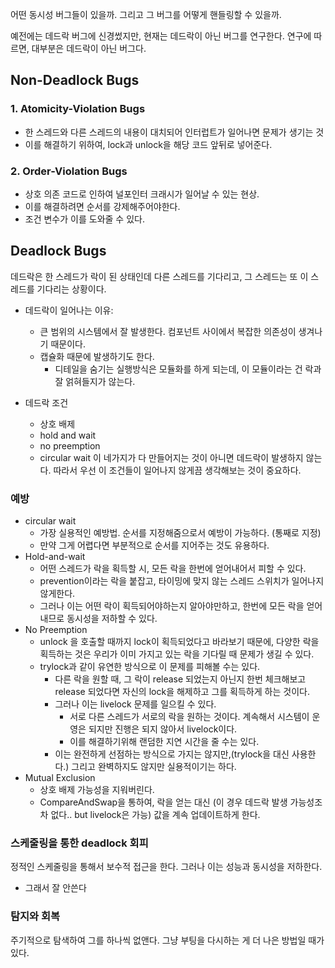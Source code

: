 어떤 동시성 버그들이 있을까. 그리고 그 버그를 어떻게 핸들링할 수 있을까.

예전에는 데드락 버그에 신경썼지만, 현재는 데드락이 아닌 버그를 연구한다. 
연구에 따르면, 대부분은 데드락이 아닌 버그다. 

## Non-Deadlock Bugs

### 1. Atomicity-Violation Bugs
- 한 스레드와 다른 스레드의 내용이 대치되어 인터럽트가 일어나면 문제가 생기는 것
- 이를 해결하기 위하여, lock과 unlock을 해당 코드 앞뒤로 넣어준다. 

### 2. Order-Violation Bugs
- 상호 의존 코드로 인하여 널포인터 크래시가 일어날 수 있는 현상. 
- 이를 해결하려면 순서를 강제해주어야한다. 
- 조건 변수가 이를 도와줄 수 있다. 

## Deadlock Bugs
데드락은 한 스레드가 락이 된 상태인데 다른 스레드를 기다리고, 그 스레드는 또 이 스레드를 기다리는 상황이다. 
- 데드락이 일어나는 이유: 
  - 큰 범위의 시스템에서 잘 발생한다. 컴포넌트 사이에서 복잡한 의존성이 생겨나기 때문이다.
  - 캡슐화 때문에 발생하기도 한다. 
    - 디테일을 숨기는 실행방식은 모듈화를 하게 되는데, 이 모듈이라는 건 락과 잘 얽혀들지가 않는다. 

- 데드락 조건
  - 상호 배제
  - hold and wait
  - no preemption
  - circular wait
이 네가지가 다 만들어지는 것이 아니면 데드락이 발생하지 않는다. 따라서 우선 이 조건들이 일어나지 않게끔 생각해보는 것이 중요하다.

### 예방
- circular wait
  - 가장 실용적인 예방법. 순서를 지정해줌으로서 예방이 가능하다. (통째로 지정)
  - 만약 그게 어렵다면 부분적으로 순서를 지어주는 것도 유용하다. 
- Hold-and-wait
  - 어떤 스레드가 락을 획득할 시, 모든 락을 한번에 얻어내어서 피할 수 있다. 
  - prevention이라는 락을 붙잡고, 타이밍에 맞지 않는 스레드 스위치가 일어나지 않게한다. 
  - 그러나 이는 어떤 락이 획득되어야하는지 알아야만하고, 한번에 모든 락을 얻어내므로 동시성을 저하할 수 있다. 
- No Preemption
  - unlock 을 호출할 때까지 lock이 획득되었다고 바라보기 때문에, 다양한 락을 획득하는 것은 우리가 이미 가지고 있는 락을 기다릴 때 문제가 생길 수 있다. 
  - trylock과 같이 유연한 방식으로 이 문제를 피해볼 수는 있다.
    - 다른 락을 원할 때, 그 락이 release 되었는지 아닌지 한번 체크해보고 release 되었다면 자신의 lock을 해제하고 그를 획득하게 하는 것이다. 
    - 그러나 이는 livelock 문제를 일으킬 수 있다. 
      - 서로 다른 스레드가 서로의 락을 원하는 것이다. 계속해서 시스템이 운영은 되지만 진행은 되지 않아서 livelock이다. 
      - 이를 해결하기위해 랜덤한 지연 시간을 줄 수는 있다. 
    - 이는 완전하게 선점하는 방식으로 가지는 않지만,(trylock을 대신 사용한다.) 그리고 완벽하지도 않지만 실용적이기는 하다. 
- Mutual Exclusion
  - 상호 배제 가능성을 지워버린다. 
  - CompareAndSwap을 통하여, 락을 얻는 대신 (이 경우 데드락 발생 가능성조차 없다.. but livelock은 가능) 값을 계속 업데이트하게 한다.

### 스케줄링을 통한 deadlock 회피
정적인 스케줄링을 통해서 보수적 접근을 한다. 
그러나 이는 성능과 동시성을 저하한다. 
- 그래서 잘 안쓴다

### 탐지와 회복
주기적으로 탐색하여 그를 하나씩 없앤다. 그냥 부팅을 다시하는 게 더 나은 방법일 때가 있다. 